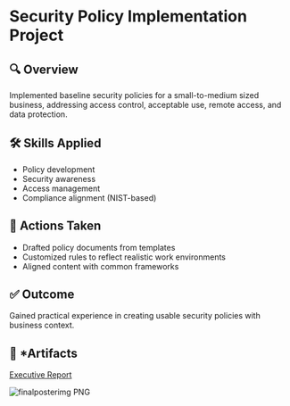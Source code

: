 # Security Policy Implementation Project

## 🔍 Overview
Implemented baseline security policies for a small-to-medium sized business, addressing access control, acceptable use, remote access, and data protection.

## 🛠️ Skills Applied
- Policy development
- Security awareness
- Access management
- Compliance alignment (NIST-based)

## 📌 Actions Taken
- Drafted policy documents from templates
- Customized rules to reflect realistic work environments
- Aligned content with common frameworks

## ✅ Outcome
Gained practical experience in creating usable security policies with business context.

## 📎 *Artifacts

[Executive Report](https://github.com/user-attachments/files/20719093/ISEC695_Team1_ExecReport.docx)

![finalposterimg PNG](https://github.com/user-attachments/assets/c3511cef-e10f-41ac-b34f-b1507e5eab13)

